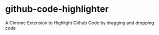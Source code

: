 # github-code-highlighter
A Chrome Extension to Highlight Github Code by dragging and dropping code
